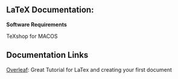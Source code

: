 ## LaTeX Documentation:

**Software Requirements**

TeXshop for MACOS


## Documentation Links

[Overleaf](https://www.overleaf.com/learn/latex/Creating_a_document_in_LaTeX): Great Tutorial for LaTex and creating your first document

